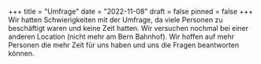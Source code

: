 +++
title = "Umfrage"
date = "2022-11-08"
draft = false
pinned = false
+++
W﻿ir hatten Schwierigkeiten mit der Umfrage, da viele Personen zu beschäftigt waren und keine Zeit hatten. Wir versuchen nochmal bei einer anderen Location (nicht mehr am Bern Bahnhof). Wir hoffen auf mehr Personen die mehr Zeit für uns haben und uns die Fragen beantworten können.